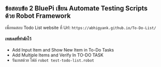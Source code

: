 ## ข้อสอบข้อ 2 BluePi เขียน Automate Testing Scripts ด้วย Robot Framework

เพื่อทดสอบ Todo List website ที่ Url: ``` https://abhigyank.github.io/To-Do-List/ ```
#### เทสเคสที่ทำดักไว้
- Add Input Item and Show New Item in To-Do Tasks
- Add Multiple Items and Verify In TO-DO TASK
- รันเทสด้วย ไฟล์ ``` robot test-todo-list.robot ```
